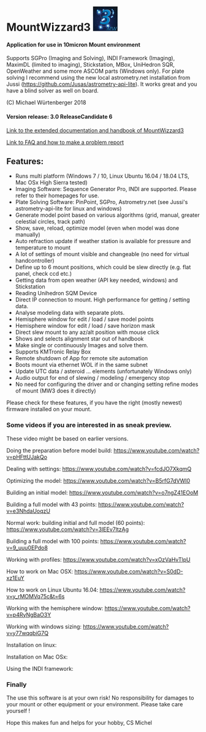 # MountWizzard3 <img src="docu/pics/mw.png" width='64' height='64'/>

#### Application for use in 10micron Mount environment
Supports SGPro (Imaging and Solving), INDI Framework (Imaging), MaximDL (limited to imaging), Stickstation, MBox,
UniHedron SQR, OpenWeather and some more ASCOM parts (Windows only). For plate solving I recommend using the new
local astrometry.net installation from Jussi (https://github.com/Jusas/astrometry-api-lite). It works great and
you have a blind solver as well on board.

(C) Michael Würtenberger 2018

#### Version release: 3.0 ReleaseCandidate 6

[Link to the extended documentation and handbook of MountWizzard3](./docu/home.md)

[Link to FAQ and how to make a problem report](./docu/FAQ.md)

## Features:
- Runs multi platform (Windows 7 / 10, Linux Ubuntu 16.04 / 18.04 LTS, Mac OSx High Sierra tested)
- Imaging Software: Sequence Generator Pro, INDI are supported. Please refer to their homepages for use.
- Plate Solving Software: PinPoint, SGPro, Astrometry.net (see Jussi's astrometry-api-lite for linux and windows)
- Generate model point based on various algorithms (grid, manual, greater celestial circles, track path)
- Show, save, reload, optimize model (even when model was done manually)
- Auto refraction update if weather station is available for pressure and temperature to mount
- A lot of settings of mount visible and changeable (no need for virtual handcontroller)
- Define up to 6 mount positions, which could be slew directly (e.g. flat panel, check ccd etc.)
- Getting data from open weather (API key needed, windows) and Stickstation
- Reading Unihedron SQM Device
- Direct IP connection to mount. High performance for getting / setting data.
- Analyse modeling data with separate plots.
- Hemisphere window for edit / load / save model points
- Hemisphere window for edit / load / save horizon mask
- Direct slew mount to any az/alt position with mouse click
- Shows and selects alignment star out of handbook
- Make single or continuously Images and solve them.
- Supports KMTronic Relay Box
- Remote shutdown of App for remote site automation
- Boots mount via ethernet WOL if in the same subnet
- Update UTC data / asteroid ... elements (unfortunately Windows only)
- Audio output for end of slewing / modeling / emergency stop
- No need for configuring the driver and or changing setting refine modes of mount (MW3 does it directly)

Please check for these features, if you have the right (mostly newest) firmware installed on your mount.

### Some videos if you are interested in as sneak preview.
These video might be based on earlier versions.

Doing the preparation before model build: https://www.youtube.com/watch?v=pHFttUJakQo

Dealing with settings: https://www.youtube.com/watch?v=fcdJO7XkqmQ

Optimizing the model: https://www.youtube.com/watch?v=B5rfG7dVWI0

Building an initial model: https://www.youtube.com/watch?v=o7ngZ41EOoM

Building a full model with 43 points: https://www.youtube.com/watch?v=e3NhdaUoqzU

Normal work: building initial and full model (60 points): https://www.youtube.com/watch?v=3lEEv7ltzAg

Building a full model with 100 points: https://www.youtube.com/watch?v=9_uuu0EPdo8

Working with profiles: https://www.youtube.com/watch?v=xOzVaHvTlpU

How to work on Mac OSX: https://www.youtube.com/watch?v=S0dD-xz1EuY

How to work on Linux Ubuntu 16.04: https://www.youtube.com/watch?v=y_rMOMVq75c&t=6s

Working with the hemisphere window: https://www.youtube.com/watch?v=p4RyNgBaO3Y

Working with windows sizing: https://www.youtube.com/watch?v=y77wqqbiG7Q

Installation on linux:

Installation on Mac OSx:

Using the INDI framework:

### Finally
The use this software is at your own risk! No responsibility for damages to your mount or other equipment or your
environment. Please take care yourself !

Hope this makes fun and helps for your hobby, CS Michel
